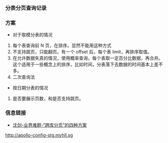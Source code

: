 ### 分表分页查询记录


### 方案
- 对于取模分表的情况
1. 每个表查询前 N 页，在排序。显然不能用这种方式
2. 不支持跳页，只能翻页。有一个 offset 后，每个表 limit，再排序取值。
3. 在允许数据失真的情况，使用概率查询，每个表取一定百分比数据，再合并。这个适用于一些概念上的排序，比如时间，分表落下去数据的时间基本上差不多。
4. 二次查询法

- 按日期分表的情况
1. 是否要展示页数，和是否支持跳页。



### 信息链接
- [沈剑-业界难题-“跨库分页”的四种方案](https://mp.weixin.qq.com/s/h99sXP4mvVFsJw6Oh3aU5A?)



http://apollo-config-stg.myhll.sg